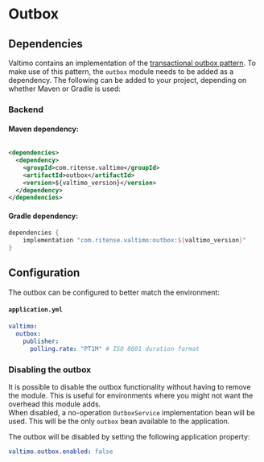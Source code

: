 # Outbox

## Dependencies

Valtimo contains an implementation of
the [transactional outbox pattern](https://microservices.io/patterns/data/transactional-outbox.html). To make use of
this pattern, the `outbox` module needs to be added as a dependency. The following can be added to your project,
depending on whether Maven or Gradle is used:

### Backend

#### Maven dependency:

```xml

<dependencies>
  <dependency>
    <groupId>com.ritense.valtimo</groupId>
    <artifactId>outbox</artifactId>
    <version>${valtimo_version}</version>
  </dependency>
</dependencies>
```

#### Gradle dependency:

```groovy
dependencies {
    implementation "com.ritense.valtimo:outbox:${valtimo_version}"
}
```

## Configuration

The outbox can be configured to better match the environment:

#### **`application.yml`**
```yaml
valtimo:
  outbox:
    publisher:
      polling.rate: "PT1M" # ISO 8601 duration format
```

### Disabling the outbox

It is possible to disable the outbox functionality without having to remove the module. This is useful for environments
where you might not want the overhead this module adds.  
When disabled, a no-operation `OutboxService` implementation bean will be used. This will be the only `outbox` bean
available to the application.

The outbox will be disabled by setting the following application property:

```yaml
valtimo.outbox.enabled: false
```
